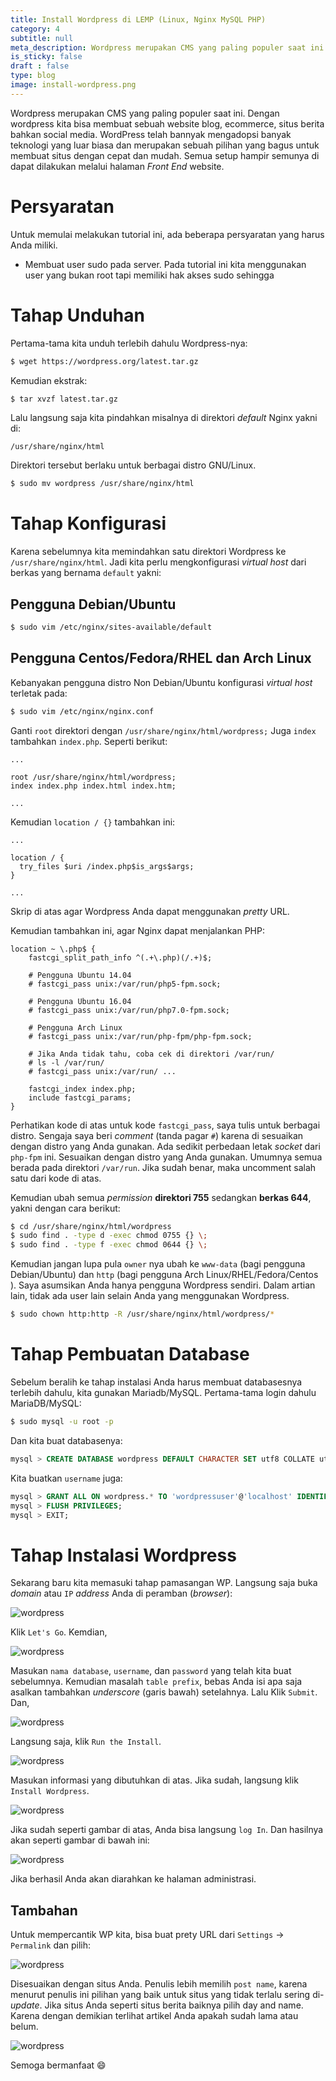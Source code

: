 ```yaml
---
title: Install Wordpress di LEMP (Linux, Nginx MySQL PHP)
category: 4
subtitle: null
meta_description: Wordpress merupakan CMS yang paling populer saat ini. Dengan wordpress kita bisa membuat sebuah website blog, ecommerce, situs berita bahkan social media.
is_sticky: false
draft : false
type: blog
image: install-wordpress.png
---
```


Wordpress merupakan CMS yang paling populer saat ini. Dengan wordpress
kita bisa membuat sebuah website blog, ecommerce, situs berita bahkan
social media. WordPress telah bannyak mengadopsi  banyak teknologi yang
luar biasa dan merupakan sebuah pilihan yang bagus untuk membuat situs 
dengan cepat dan mudah. Semua setup hampir semunya di dapat dilakukan
melalui halaman *Front End* website.


# Persyaratan

Untuk memulai melakukan tutorial ini, ada beberapa persyaratan 
yang harus Anda miliki.

- Membuat user sudo pada server. Pada tutorial ini kita menggunakan user
yang bukan root tapi memiliki hak akses sudo sehingga 

# Tahap Unduhan

Pertama-tama kita unduh terlebih dahulu Wordpress-nya:

```bash
$ wget https://wordpress.org/latest.tar.gz
```

Kemudian ekstrak:

```bash
$ tar xvzf latest.tar.gz
```

Lalu langsung saja kita pindahkan misalnya di direktori _default_ Nginx yakni di:

```
/usr/share/nginx/html
```
Direktori tersebut berlaku untuk berbagai distro GNU/Linux.

```bash
$ sudo mv wordpress /usr/share/nginx/html
```

# Tahap Konfigurasi

Karena sebelumnya kita memindahkan satu direktori Wordpress ke `/usr/share/nginx/html`. Jadi kita perlu mengkonfigurasi _virtual host_ dari berkas yang bernama `default` yakni:

## Pengguna Debian/Ubuntu

```bash
$ sudo vim /etc/nginx/sites-available/default
```

## Pengguna Centos/Fedora/RHEL dan Arch Linux

Kebanyakan pengguna distro Non Debian/Ubuntu konfigurasi _virtual host_ terletak pada:

```bash
$ sudo vim /etc/nginx/nginx.conf
```

Ganti `root` direktori dengan `/usr/share/nginx/html/wordpress;` Juga `index` tambahkan `index.php`. Seperti berikut:

```
...

root /usr/share/nginx/html/wordpress;
index index.php index.html index.htm;

...
```

Kemudian `location / {}` tambahkan ini:

```
...

location / {
  try_files $uri /index.php$is_args$args;
}

...
````

Skrip di atas agar Wordpress Anda dapat menggunakan _pretty_ URL.

Kemudian tambahkan ini, agar Nginx dapat menjalankan PHP:

```
location ~ \.php$ {
	fastcgi_split_path_info ^(.+\.php)(/.+)$;
	
	# Pengguna Ubuntu 14.04
	# fastcgi_pass unix:/var/run/php5-fpm.sock;
	
	# Pengguna Ubuntu 16.04
	# fastcgi_pass unix:/var/run/php7.0-fpm.sock;
	
	# Pengguna Arch Linux
	# fastcgi_pass unix:/var/run/php-fpm/php-fpm.sock;
	
	# Jika Anda tidak tahu, coba cek di direktori /var/run/
	# ls -l /var/run/
	# fastcgi_pass unix:/var/run/ ...
	
	fastcgi_index index.php;
	include fastcgi_params;
}
```
Perhatikan kode di atas untuk kode `fastcgi_pass`, saya tulis untuk berbagai distro. Sengaja saya beri _comment_ (tanda pagar `#`) karena di sesuaikan dengan distro yang Anda gunakan. Ada sedikit perbedaan letak _socket_ dari `php-fpm` ini. Sesuaikan dengan distro yang Anda gunakan. Umumnya semua berada pada direktori `/var/run`. Jika sudah benar, maka uncomment salah satu dari kode di atas.

Kemudian ubah semua _permission_ **direktori 755** sedangkan **berkas 644**, yakni dengan cara berikut:

```bash
$ cd /usr/share/nginx/html/wordpress
$ sudo find . -type d -exec chmod 0755 {} \;
$ sudo find . -type f -exec chmod 0644 {} \;
```

Kemudian jangan lupa pula `owner` nya ubah ke `www-data` (bagi pengguna Debian/Ubuntu) dan `http` (bagi pengguna Arch Linux/RHEL/Fedora/Centos ). Saya asumsikan Anda hanya pengguna Wordpress sendiri. Dalam artian lain, tidak ada user lain selain Anda yang menggunakan Wordpress.

```bash
$ sudo chown http:http -R /usr/share/nginx/html/wordpress/*
```

# Tahap Pembuatan Database

Sebelum beralih ke tahap instalasi Anda harus membuat databasesnya terlebih dahulu, kita gunakan Mariadb/MySQL.
Pertama-tama login dahulu MariaDB/MySQL:

```bash
$ sudo mysql -u root -p
```

Dan kita buat databasenya:

```sql
mysql > CREATE DATABASE wordpress DEFAULT CHARACTER SET utf8 COLLATE utf8_unicode_ci;
```

Kita buatkan `username` juga:

```sql
mysql > GRANT ALL ON wordpress.* TO 'wordpressuser'@'localhost' IDENTIFIED BY 'password';
mysql > FLUSH PRIVILEGES;
mysql > EXIT;
```


# Tahap Instalasi Wordpress

Sekarang baru kita memasuki tahap pamasangan WP. Langsung saja buka _domain_ atau `IP` _address_ Anda di peramban (_browser_):

![wordpress](https://statis.situsali.comhttps://statis.situsali.com/imgs/situsali-wp-nginx-install-1.png)

Klik `Let's Go`. Kemdian,

![wordpress](https://statis.situsali.com/imgs/situsali-wp-nginx-install-2.png)

Masukan `nama database`, `username`, dan `password` yang telah kita buat sebelumnya. Kemudian masalah `table prefix`, bebas Anda isi apa saja asalkan tambahkan _underscore_ (garis bawah) setelahnya. Lalu Klik `Submit`. Dan,

![wordpress](https://statis.situsali.com/imgs/situsali-wp-nginx-install-3.png)

Langsung saja, klik `Run the Install`.

![wordpress](https://statis.situsali.com/imgs/situsali-wp-nginx-install-4.png)

Masukan informasi yang dibutuhkan di atas. Jika sudah, langsung klik `Install Wordpress`.

![wordpress](https://statis.situsali.com/imgs/situsali-wp-nginx-install-5.png)

Jika sudah seperti gambar di atas, Anda bisa langsung `log In`. Dan hasilnya akan seperti gambar di bawah ini:

![wordpress](https://statis.situsali.com/imgs/situsali-wp-nginx-install-6.png)

Jika berhasil Anda akan diarahkan ke halaman administrasi.

## Tambahan

Untuk mempercantik WP kita, bisa buat prety URL dari `Settings` -> `Permalink` dan pilih:

![wordpress](https://statis.situsali.com/imgs/situsali-wp-nginx-pretty-url-1.png)

Disesuaikan dengan situs Anda. Penulis lebih memilih `post name`, karena menurut penulis ini pilihan yang baik untuk situs yang tidak terlalu sering di-_update_. Jika situs Anda seperti situs berita baiknya pilih day and name. Karena dengan demikian terlihat artikel Anda apakah sudah lama atau belum.

![wordpress](https://statis.situsali.com/imgs/situsali-wp-nginx-pretty-url-2.png)

Semoga bermanfaat 😄
